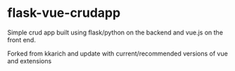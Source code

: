 # flask-vue-crudapp
Simple crud app built using flask/python on the backend and vue.js on the front end.

Forked from kkarich and update with current/recommended versions of vue and extensions

